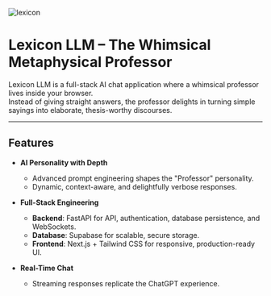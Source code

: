 ![lexicon](https://github.com/user-attachments/assets/46fc5fc7-d1ed-492d-b2d1-7050fd4d23a5)

# Lexicon LLM – The Whimsical Metaphysical Professor

Lexicon LLM is a full-stack AI chat application where a whimsical professor lives inside your browser.  
Instead of giving straight answers, the professor delights in turning simple sayings into elaborate, thesis-worthy discourses.  

---

## Features

- **AI Personality with Depth**  
  - Advanced prompt engineering shapes the "Professor" personality.  
  - Dynamic, context-aware, and delightfully verbose responses.  

- **Full-Stack Engineering**  
  - **Backend**: FastAPI for API, authentication, database persistence, and WebSockets.  
  - **Database**: Supabase for scalable, secure storage.  
  - **Frontend**: Next.js + Tailwind CSS for responsive, production-ready UI.  

- **Real-Time Chat**  
  - Streaming responses replicate the ChatGPT experience.  
